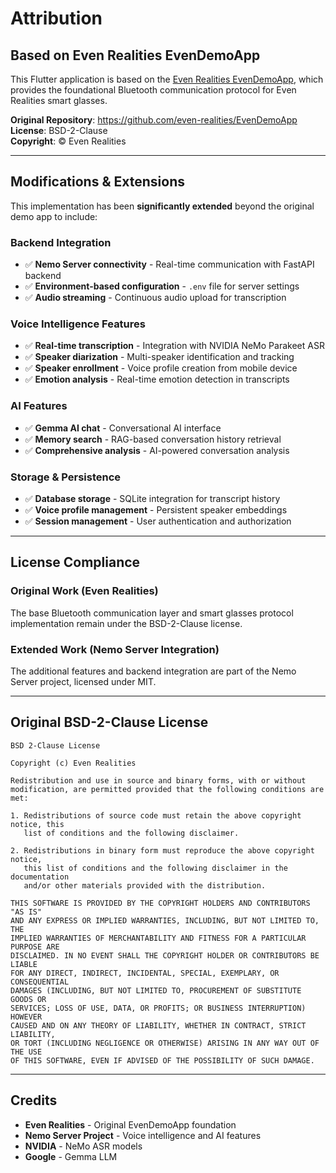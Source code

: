 # Attribution

## Based on Even Realities EvenDemoApp

This Flutter application is based on the [Even Realities EvenDemoApp](https://github.com/even-realities/EvenDemoApp), which provides the foundational Bluetooth communication protocol for Even Realities smart glasses.

**Original Repository**: https://github.com/even-realities/EvenDemoApp  
**License**: BSD-2-Clause  
**Copyright**: © Even Realities

---

## Modifications & Extensions

This implementation has been **significantly extended** beyond the original demo app to include:

### Backend Integration
- ✅ **Nemo Server connectivity** - Real-time communication with FastAPI backend
- ✅ **Environment-based configuration** - `.env` file for server settings
- ✅ **Audio streaming** - Continuous audio upload for transcription

### Voice Intelligence Features
- ✅ **Real-time transcription** - Integration with NVIDIA NeMo Parakeet ASR
- ✅ **Speaker diarization** - Multi-speaker identification and tracking
- ✅ **Speaker enrollment** - Voice profile creation from mobile device
- ✅ **Emotion analysis** - Real-time emotion detection in transcripts

### AI Features
- ✅ **Gemma AI chat** - Conversational AI interface
- ✅ **Memory search** - RAG-based conversation history retrieval
- ✅ **Comprehensive analysis** - AI-powered conversation analysis

### Storage & Persistence
- ✅ **Database storage** - SQLite integration for transcript history
- ✅ **Voice profile management** - Persistent speaker embeddings
- ✅ **Session management** - User authentication and authorization

---

## License Compliance

### Original Work (Even Realities)
The base Bluetooth communication layer and smart glasses protocol implementation remain under the BSD-2-Clause license.

### Extended Work (Nemo Server Integration)
The additional features and backend integration are part of the Nemo Server project, licensed under MIT.

---

## Original BSD-2-Clause License

```
BSD 2-Clause License

Copyright (c) Even Realities

Redistribution and use in source and binary forms, with or without
modification, are permitted provided that the following conditions are met:

1. Redistributions of source code must retain the above copyright notice, this
   list of conditions and the following disclaimer.

2. Redistributions in binary form must reproduce the above copyright notice,
   this list of conditions and the following disclaimer in the documentation
   and/or other materials provided with the distribution.

THIS SOFTWARE IS PROVIDED BY THE COPYRIGHT HOLDERS AND CONTRIBUTORS "AS IS"
AND ANY EXPRESS OR IMPLIED WARRANTIES, INCLUDING, BUT NOT LIMITED TO, THE
IMPLIED WARRANTIES OF MERCHANTABILITY AND FITNESS FOR A PARTICULAR PURPOSE ARE
DISCLAIMED. IN NO EVENT SHALL THE COPYRIGHT HOLDER OR CONTRIBUTORS BE LIABLE
FOR ANY DIRECT, INDIRECT, INCIDENTAL, SPECIAL, EXEMPLARY, OR CONSEQUENTIAL
DAMAGES (INCLUDING, BUT NOT LIMITED TO, PROCUREMENT OF SUBSTITUTE GOODS OR
SERVICES; LOSS OF USE, DATA, OR PROFITS; OR BUSINESS INTERRUPTION) HOWEVER
CAUSED AND ON ANY THEORY OF LIABILITY, WHETHER IN CONTRACT, STRICT LIABILITY,
OR TORT (INCLUDING NEGLIGENCE OR OTHERWISE) ARISING IN ANY WAY OUT OF THE USE
OF THIS SOFTWARE, EVEN IF ADVISED OF THE POSSIBILITY OF SUCH DAMAGE.
```

---

## Credits

- **Even Realities** - Original EvenDemoApp foundation
- **Nemo Server Project** - Voice intelligence and AI features
- **NVIDIA** - NeMo ASR models
- **Google** - Gemma LLM

